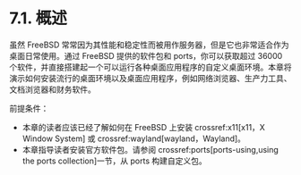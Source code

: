 # 7.1. 概述

虽然 FreeBSD 常常因为其性能和稳定性而被用作服务器，但是它也非常适合作为桌面日常使用。通过 FreeBSD 提供的软件包和 ports，你可以获取超过 36000 个软件，并直接搭建起一个可以运行各种桌面应用程序的自定义桌面环境。本章将演示如何安装流行的桌面环境以及桌面应用程序，例如网络浏览器、生产力工具、文档浏览器和财务软件。

前提条件：

- 本章的读者应该已经了解如何在 FreeBSD 上安装 crossref:x11[x11，X Window System] 或 crossref:wayland[wayland，Wayland]。
- 本章指导读者安装官方软件包。请参阅 crossref:ports[ports-using,using the ports collection]一节，从 ports 构建自定义包。

